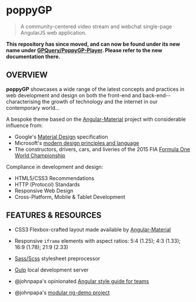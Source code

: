 poppyGP
=======

> A community-centered video stream and webchat single-page AngularJS web application.

__This repository has since moved, and can now be found under its new name under [GPQuery/PoppyGP-Player](//github.com/GPQuery/poppyGP-player).  Please refer to the new documentation there.__


## OVERVIEW

**poppyGP** showcases a wide range of the latest concepts and practices in web development and design on both the front-end and back-end--characterising the growth of technology and the internet in our contemporary world...
 
A bespoke theme based on the [Angular-Material][ngmaterial] project with considerable influence from:
 - Google's [Material Design][design-google] specification
 - Microsoft's [modern design principles and language][design-ms]
 - The constructors, drivers, cars, and liveries of the 2015 FIA [Formula One World Championship][f1]

Compliance in development and design:
 - HTML5/CSS3 Recommendations
 - HTTP (Protocol) Standards
 - Responsive Web Design
 - Cross-Platform, Mobile & Tablet Development


## FEATURES & RESOURCES

 - CSS3 Flexbox-crafted layout made available by [Angular-Material][ngmaterial]
 - Responsive `iframe` elements with aspect ratios: 5:4 (1.25); 4:3 (1.33); 16:9 (1.78); 21:9 (2.33)
 - [Sass/Scss][sass] stylesheet preprocessor

 - [Gulp][gulp] local development server

 - @johnpapa's opinionated [Angular style guide for teams][jp-style]
 - @johnpapa's [modular ng-demo project][jp-modular]


[angular]:http://angularjs.org
[ngmaterial]:http://material.angularjs.org/
[design-google]:http://google.com/design/spec/material-design/introduction.html
[design-ms]:https://dev.windows.com/en-us/design
[f1]:http://www.formula1.com/
[material-start]:http://github.com/angular/material-start
[gulp]:http://gulpjs.com/
[sass]:http://sass-lang.com

[nodejs]:http://nodejs.org
[npm]:http://npmjs.com
[bower]:http://bower.io
[font-awesome]:http://fortawesome.github.io/Font-Awesome/
[git]:http://git-scm.com/
[git-clone]:http://git-scm.com/docs/git-clone
[jp-style]:https://github.com/johnpapa/angular-styleguide
[jp-modular]:https://github.com/johnpapa/ng-demos/tree/master/modular
